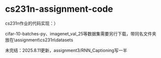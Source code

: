 # cs231n-assignment-code
cs231n作业的代码实现：）  

cifar-10-batches-py、imagenet_val_25等数据集需要另行下载，带同名文件夹放在\assignment\cs231n\datasets  

未完结：2025.8.11更新，assignment3/RNN_Captioning写一半  
